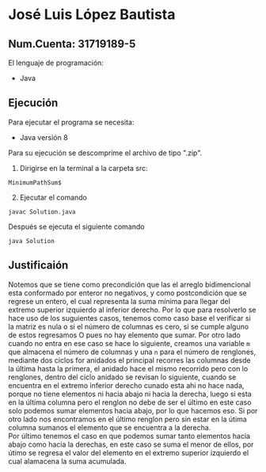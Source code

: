 # José Luis López Bautista

## Num.Cuenta: 31719189-5

El lenguaje de programación: 
- Java

## Ejecución
Para ejecutar el programa se necesita:
- Java versión 8

Para su ejecución se descomprime el archivo de tipo ".zip".
1. Dirigirse en la terminal a la carpeta src: 
```
MinimumPathSum$
```
2. Ejecutar el comando 
```
javac Solution.java
```
Después se ejecuta el siguiente comando
```
java Solution
```

## Justificaión

Notemos que se tiene como precondición que las el arreglo bidimencional esta conformado por enteror no negativos, y como 
postcondición que se regrese un entero, el cual representa la suma mínima para llegar del extremo superior izquierdo al 
inferior derecho. Por lo que para resolverlo se hace uso de los suguientes casos, tenemos como caso base el verificar si la 
matriz es nula o si el número de columnas es cero, si se cumple alguno de estos regresamos O pues no hay elemento que sumar.
Por otro lado cuando no entra en ese caso se hace lo siguiente, creamos una variable `m` que almacena el número de columnas y 
una `n` para el número de renglones, mediante dos ciclos for anidados el principal recorres las columnas desde la última hasta 
la primera, el anidado hace el mismo recorrido pero con lo renglones, dentro del ciclo anidado se revisan lo siguiente, cuando 
se encuentra en el extremo inferior derecho cunado esta ahi no hace nada, porque no tiene elementos ni hacia abajo ni hacia la 
derecha, luego si esta en la última columna pero el renglon no debe de ser el último en este caso solo podemos sumar elementos 
hacia abajo, por lo que hacemos eso. Si por otro lado nos encontramos en el último renglon pero sin estar en la útima columna 
sumanos el elemento que se encuentra a la derecha.  
Por último tenemos el caso en que podemos sumar tanto elementos hacia abajo como hacia la derechas, en este caso se suma el 
menor de ellos, por útimo se regresa el valor del elemento en el extremo superior izquierdo el cual alamacena la suma 
acumulada. 